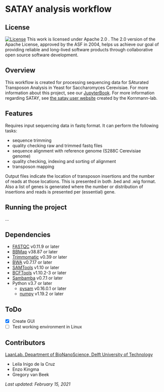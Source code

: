 # SATAY analysis workflow

## License

[![License](https://img.shields.io/badge/License-Apache%202.0-blue.svg)](https://opensource.org/licenses/Apache-2.0)
This work is licensed under Apache 2.0 . 
The 2.0 version of the Apache License, approved by the ASF in 2004, helps us achieve our goal of providing reliable and long-lived software products through collaborative open source software development.

## Overview

This workflow is created for processing sequencing data for SAturated Transposon Analysis in Yeast for Saccharomyces Cerevisiae.
For more information about this project, see our [JupyterBook](https://leilaicruz.github.io/SATAY-jupyter-book/Introduction.html).
For more information regarding SATAY, see [the satay user website](https://sites.google.com/site/satayusers/) created by the Kornmann-lab.

## Features

Requires input sequencing data in fastq format.
It can perform the following tasks:
- sequence trimming
- quality checking raw and trimmed fastq files
- sequence alignment with reference genome (S288C Cerevisiae genome)
- quality checking, indexing and sorting of alignment
- transposon mapping

Output files indicate the location of transposon insertions and the number of reads at those locations.
This is presented in both .bed and .wig format.
Also a list of genes is generated where the number or distribution of insertions and reads is presented per (essential) gene.

## Running the project

...

## Dependencies

- [FASTQC](https://www.bioinformatics.babraham.ac.uk/projects/fastqc/) v0.11.9 or later
- [BBMap](https://sourceforge.net/projects/bbmap/) v38.87 or later
- [Trimmomatic](http://www.usadellab.org/cms/?page=trimmomatic) v0.39 or later
- [BWA](https://sourceforge.net/projects/bio-bwa/) v0.7.17 or later
- [SAMTools](http://www.htslib.org/download/) v1.10 or later
- [BCFTools](http://www.htslib.org/download/) v1.10.2-3 or later
- [Sambamba](https://github.com/biod/sambamba/releases) v0.7.1 or later
- Python v3.7 or later
  - [pysam](https://anaconda.org/bioconda/pysam) v0.16.0.1 or later
  - [numpy](https://anaconda.org/anaconda/numpy) v1.19.2 or later

## ToDo

- [x] Create GUI
- [ ] Test working environment in Linux

## Contributors
[LaanLab. Department of BioNanoScience, Delft University of Technology](https://www.tudelft.nl/en/faculty-of-applied-sciences/about-faculty/departments/bionanoscience/research/research-labs/liedewij-laan-lab/research-projects/evolvability-and-modularity-of-essential-functions-in-budding-yeast)
- Leila Inigo de la Cruz
- Enzo Kingma
- Gregory van Beek

*Last updated: February 15, 2021*

